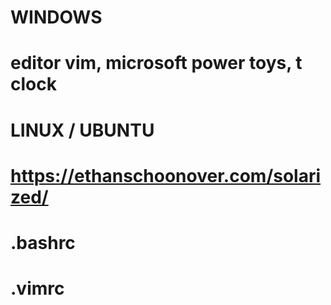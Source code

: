 # WINDOWS
# editor vim, microsoft power toys, t clock

# LINUX / UBUNTU
# https://ethanschoonover.com/solarized/
# .bashrc
# .vimrc
